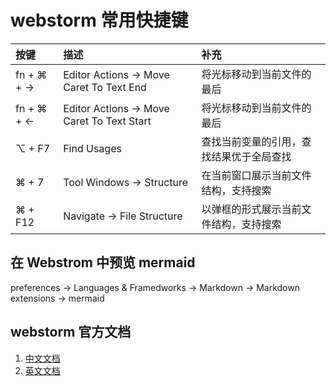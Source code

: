 # webstorm 常用快捷键

|按键|描述|补充|
|:---|:---|:---|
|fn + ⌘ + ->| Editor Actions -> Move Caret To Text End| 将光标移动到当前文件的最后|
|fn + ⌘ + <-| Editor Actions -> Move Caret To Text Start| 将光标移动到当前文件的最后|
|⌥ + F7| Find Usages| 查找当前变量的引用，查找结果优于全局查找|
|⌘ + 7| Tool Windows -> Structure| 在当前窗口展示当前文件结构，支持搜索|
|⌘ + F12| Navigate -> File Structure| 以弹框的形式展示当前文件结构，支持搜索|

## 在 Webstrom 中预览 mermaid

preferences -> Languages & Framedworks -> Markdown -> Markdown extensions -> mermaid

## webstorm 官方文档

1. [中文文档](https://jetbrains.com.zh.xy2401.com/help/webstorm/tutorial-finding-and-replacing-text-using-regular-expressions.html)
2. [英文文档](https://www.jetbrains.com/help/webstorm/working-with-source-code.html)
